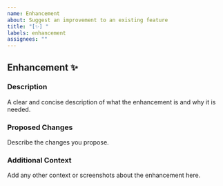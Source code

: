 ```yaml
---
name: Enhancement
about: Suggest an improvement to an existing feature
title: "[✨] "
labels: enhancement
assignees: ""
---
```


## Enhancement ✨

### Description

A clear and concise description of what the enhancement is and why it is needed.

### Proposed Changes

Describe the changes you propose.

### Additional Context

Add any other context or screenshots about the enhancement here.
